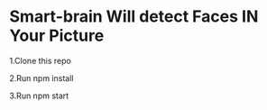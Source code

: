 # Smart-brain Will detect Faces IN Your Picture
1.Clone this repo

2.Run npm install

3.Run npm start

